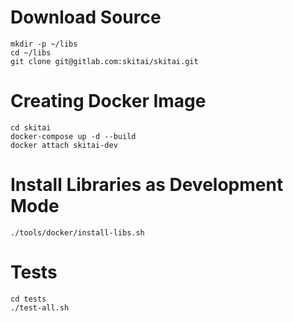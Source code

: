 # Download Source
```shell
mkdir -p ~/libs
cd ~/libs
git clone git@gitlab.com:skitai/skitai.git
```

# Creating Docker Image
```shell
cd skitai
docker-compose up -d --build
docker attach skitai-dev
```

# Install Libraries as Development Mode
```shell
./tools/docker/install-libs.sh
```

# Tests
```shell
cd tests
./test-all.sh
```
